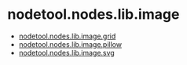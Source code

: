 # nodetool.nodes.lib.image

- [nodetool.nodes.lib.image.grid](image/grid.md)
- [nodetool.nodes.lib.image.pillow](image/pillow.md)
- [nodetool.nodes.lib.image.svg](image/svg.md)
